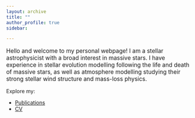 ```yaml
---
layout: archive
title: ""
author_profile: true
sidebar:

---
```

<p style="font-size: 1.1em;">Hello and welcome to my personal webpage! I am a stellar astrophysicist with a broad interest in massive stars. I have experience in stellar evolution modelling following the life and death of massive stars, as well as atmosphere modelling studying their strong stellar wind structure and mass-loss physics.</p>


Explore my:

- [Publications](/publications/)
- [CV](/files/cv.pdf)


